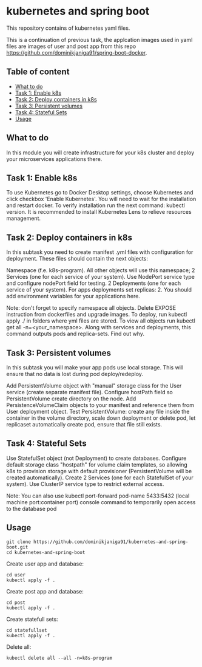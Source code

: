 # kubernetes and spring boot

This repository contains of kubernetes yaml files. 

This is a continuation of previous task, the applcation images used in yaml files are images of user and post app from this repo https://github.com/dominikjaniga91/spring-boot-docker.

## Table of content
* [What to do](#what-to-do)
* [Task 1: Enable k8s](#task-1-enable-k8s)
* [Task 2: Deploy containers in k8s](#task-2-deploy-containers-in-k8s)
* [Task 3: Persistent volumes](#task-3-persistent-volumes)
* [Task 4: Stateful Sets](#task-4-stateful-sets)
* [Usage](#usage)

## What to do
In this module you will create infrastructure for your k8s cluster and deploy your microservices applications there.

## Task 1: Enable k8s
To use Kubernetes go to Docker Desktop settings, choose Kubernetes and click checkbox 'Enable Kubernetes'. You will need to wait for the installation and restart docker.
To verify installation run the next command: kubectl version.
It is recommended to install Kubernetes Lens to relieve resources management.

## Task 2: Deploy containers in k8s
In this subtask you need to create manifest .yml files with configuration for deployment. These files should contain the next objects:

Namespace (f.e. k8s-program). All other objects will use this namespace;
2 Services (one for each service of your system). Use NodePort service type and configure nodePort field for testing.
2 Deployments (one for each service of your system). For apps deployments set replicas: 2. You should add environment variables for your applications here.

Note: don't forget to specify namespace all objects. 
Delete EXPOSE instruction from dockerfiles and upgrade images. 
To deploy, run kubectl apply ./ in folders where yml files are stored.
To view all objects run kubectl get all -n=<your_namespace>. 
Along with services and deployments, this command outputs pods and replica-sets. Find out why.

## Task 3: Persistent volumes
In this subtask you will make your app pods use local storage. This will ensure that no data is lost during pod deploy/redeploy.

Add PersistentVolume object with "manual" storage class for the User service (create separate manifest file). Configure hostPath field so PersistentVolume create directory on the node.
Add PersistenceVolumeClaim objects to your manifest and reference them from User deployment object.
Test PersistentVolume: create any file inside the container in the volume directory, scale down deployment or delete pod, let replicaset automatically create pod, ensure that file still exists.


## Task 4: Stateful Sets

Use StatefulSet object (not Deployment) to create databases.
Configure default storage class "hostpath" for volume claim templates, so allowing k8s to provision storage with default provisioner (PersistentVolume will be created automatically).
Create 2 Services (one for each StatefulSet of your system). Use ClusterIP service type to restrict external access.

Note: You can also use kubectl port-forward pod-name 5433:5432 (local machine port:container port) console command to temporarily open access to the database pod

## Usage
```
git clone https://github.com/dominikjaniga91/kubernetes-and-spring-boot.git
cd kubernetes-and-spring-boot
```

Create user app and database:
```
cd user
kubectl apply -f .
```

Create post app and database:
```
cd post
kubectl apply -f .
```

Create statefull sets:
```
cd statefullset
kubectl apply -f .
```

Delete all:
```
kubectl delete all --all -n=k8s-program
```
